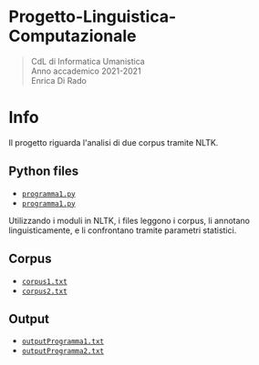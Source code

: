 # Progetto-Linguistica-Computazionale
>CdL di Informatica Umanistica\
>Anno accademico 2021-2021\
>Enrica Di Rado
>
# Info
Il progetto riguarda l'analisi di due corpus tramite NLTK.

## Python files
- <code>[programma1.py](programma1.py)</code>
- <code>[programma1.py](docs/programma1.py)</code>

Utilizzando i moduli in NLTK, i files leggono i corpus, li annotano linguisticamente, e li confrontano tramite parametri statistici.

## Corpus
- <code>[corpus1.txt](docs/corpus1.txt)</code>
- <code>[corpus2.txt](docs/corpus2.txt)</code>

## Output
- <code>[outputProgramma1.txt](docs/outputProgramma1.txt)</code>
- <code>[outputProgramma2.txt](docs/outputProgramma2.txt)</code>



